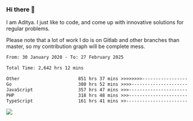 ### Hi there 👋

I am Aditya. I just like to code, and come up with innovative solutions for regular problems.

Please note that a lot of work I do is on Gitlab and other branches than master, so my contribution graph will be complete mess.

<!--START_SECTION:waka-->

```txt
From: 30 January 2020 - To: 27 February 2025

Total Time: 2,642 hrs 12 mins

Other                      851 hrs 37 mins >>>>>>>>-----------------   32.23 %
Go                         380 hrs 52 mins >>>>---------------------   14.42 %
JavaScript                 357 hrs 47 mins >>>----------------------   13.54 %
PHP                        318 hrs 48 mins >>>----------------------   12.07 %
TypeScript                 161 hrs 41 mins >>-----------------------   06.12 %
```

<!--END_SECTION:waka-->

![](https://komarev.com/ghpvc/?username=BrainBuzzer)
